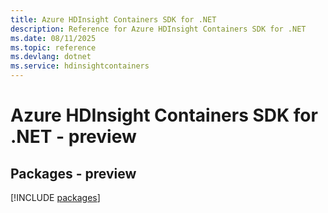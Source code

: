 ```yaml
---
title: Azure HDInsight Containers SDK for .NET
description: Reference for Azure HDInsight Containers SDK for .NET
ms.date: 08/11/2025
ms.topic: reference
ms.devlang: dotnet
ms.service: hdinsightcontainers
---
```

# Azure HDInsight Containers SDK for .NET - preview
## Packages - preview
[!INCLUDE [packages](hdinsight-containers-index.md)]